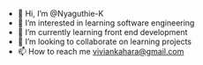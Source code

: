 - 👋 Hi, I’m @Nyaguthie-K
- 👀 I’m interested in learning software engineering 
- 🌱 I’m currently learning front end development 
- 💞️ I’m looking to collaborate on learning projects 
- 📫 How to reach me viviankahara@gmail.com

<!---
Nyaguthie-K/Nyaguthie-K is a ✨ special ✨ repository because its `README.md` (this file) appears on your GitHub profile.
You can click the Preview link to take a look at your changes.
--->
